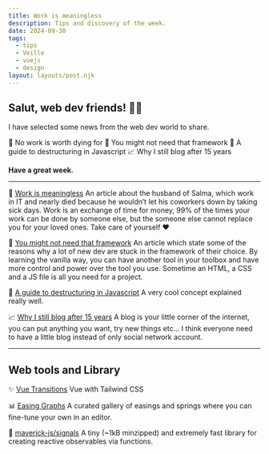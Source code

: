 ```yaml
---
title: Work is meaningless
description: Tips and discovery of the week.
date: 2024-09-30
tags:
  - tips
  - Veille
  - vuejs
  - design
layout: layouts/post.njk
---
```


## Salut, web dev friends! 🧑‍💻

I have selected some news  from the web dev world to share.

🏥 No work is worth dying for
🍦 You might not need that framework
🎩 A guide to destructuring in Javascript
📈 Why I still blog after 15 years

**Have a great week.**

___

🏥 [Work is meaningless](https://whitep4nth3r.com/blog/work-is-meaningless/)
An article about the husband of Salma, which work in IT and nearly died because he wouldn’t let his coworkers down by taking sick days. Work is an exchange of time for money, 99% of the times your work can be done by someone else, but the someone else cannot replace you for your loved ones.
Take care of yourself ❤️

🍦 [You might not need that framework](https://frontendmasters.com/blog/you-might-not-need-that-framework/)
An article which state some of the reasons why a lot of new dev are stuck in the framework of their choice. By learning the vanilla way, you can have another tool in your toolbox and have more control and power over the tool you use.
Sometime an HTML, a CSS and a JS file is all you need for a project.

🎩 [A guide to destructuring in Javascript](https://piccalil.li/blog/a-guide-to-destructuring-in-javascript/)
A very cool concept explained really well.

📈 [Why I still blog after 15 years](https://www.jonashietala.se/blog/2024/09/25/why_i_still_blog_after_15_years/#Why-Ive-continued-to-blog)
A blog is your little corner of the internet, you can put anything you want, try new things etc…
I think everyone need to have a little blog instead of only social network account.

___

## Web tools and Library

✨ [Vue Transitions](https://learnvue.co/transitions)
Vue <Transition> with Tailwind CSS

📊 [Easing Graphs](https://www.easing.dev/)
A curated gallery of easings and springs where you can fine-tune your own in an editor.

📶 [maverick-js/signals](https://github.com/maverick-js/signals)
A tiny (~1kB minzipped) and extremely fast library for creating reactive observables via functions.
